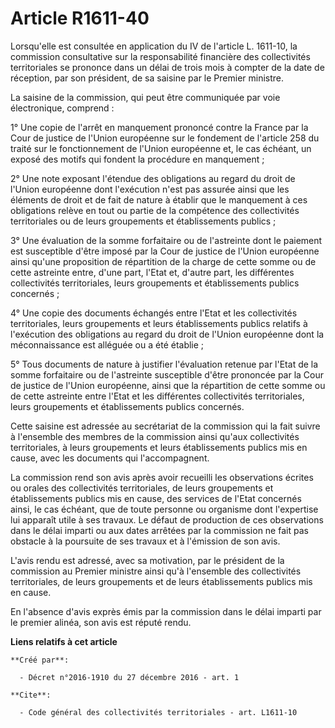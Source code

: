 # Article R1611-40

Lorsqu'elle est consultée en application du IV de l'article L. 1611-10, la commission consultative sur la responsabilité
financière des collectivités territoriales se prononce dans un délai de trois mois à compter de la date de réception, par son
président, de sa saisine par le Premier ministre. 

La saisine de la commission, qui peut être communiquée par voie électronique, comprend : 

1° Une copie de l'arrêt en manquement prononcé contre la France par la Cour de justice de l'Union européenne sur le fondement
de l'article 258 du traité sur le fonctionnement de l'Union européenne et, le cas échéant, un exposé des motifs qui fondent
la procédure en manquement ; 

2° Une note exposant l'étendue des obligations au regard du droit de l'Union européenne dont l'exécution n'est pas assurée
ainsi que les éléments de droit et de fait de nature à établir que le manquement à ces obligations relève en tout ou partie
de la compétence des collectivités territoriales ou de leurs groupements et établissements publics ; 

3° Une évaluation de la somme forfaitaire ou de l'astreinte dont le paiement est susceptible d'être imposé par la Cour de
justice de l'Union européenne ainsi qu'une proposition de répartition de la charge de cette somme ou de cette astreinte
entre, d'une part, l'Etat et, d'autre part, les différentes collectivités territoriales, leurs groupements et établissements
publics concernés ; 

4° Une copie des documents échangés entre l'Etat et les collectivités territoriales, leurs groupements et leurs
établissements publics relatifs à l'exécution des obligations au regard du droit de l'Union européenne dont la méconnaissance
est alléguée ou a été établie ; 

5° Tous documents de nature à justifier l'évaluation retenue par l'Etat de la somme forfaitaire ou de l'astreinte susceptible
d'être prononcée par la Cour de justice de l'Union européenne, ainsi que la répartition de cette somme ou de cette astreinte
entre l'Etat et les différentes collectivités territoriales, leurs groupements et établissements publics concernés. 

Cette saisine est adressée au secrétariat de la commission qui la fait suivre à l'ensemble des membres de la commission ainsi
qu'aux collectivités territoriales, à leurs groupements et leurs établissements publics mis en cause, avec les documents qui
l'accompagnent. 

La commission rend son avis après avoir recueilli les observations écrites ou orales des collectivités territoriales, de
leurs groupements et établissements publics mis en cause, des services de l'Etat concernés ainsi, le cas échéant, que de
toute personne ou organisme dont l'expertise lui apparaît utile à ses travaux. Le défaut de production de ces observations
dans le délai imparti ou aux dates arrêtées par la commission ne fait pas obstacle à la poursuite de ses travaux et à
l'émission de son avis. 

L'avis rendu est adressé, avec sa motivation, par le président de la commission au Premier ministre ainsi qu'à l'ensemble des
collectivités territoriales, de leurs groupements et de leurs établissements publics mis en cause. 

En l'absence d'avis exprès émis par la commission dans le délai imparti par le premier alinéa, son avis est réputé rendu.

**Liens relatifs à cet article**

	**Créé par**:

	  - Décret n°2016-1910 du 27 décembre 2016 - art. 1

	**Cite**:

	  - Code général des collectivités territoriales - art. L1611-10
